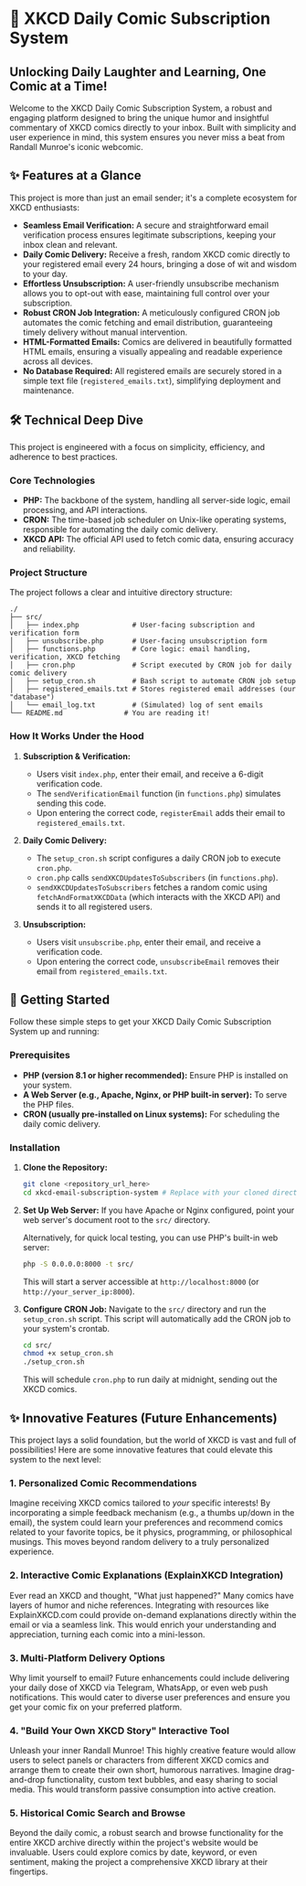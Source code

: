 # 🚀 XKCD Daily Comic Subscription System

## Unlocking Daily Laughter and Learning, One Comic at a Time!

Welcome to the XKCD Daily Comic Subscription System, a robust and engaging platform designed to bring the unique humor and insightful commentary of XKCD comics directly to your inbox. Built with simplicity and user experience in mind, this system ensures you never miss a beat from Randall Munroe's iconic webcomic.




## ✨ Features at a Glance

This project is more than just an email sender; it's a complete ecosystem for XKCD enthusiasts:

*   **Seamless Email Verification:** A secure and straightforward email verification process ensures legitimate subscriptions, keeping your inbox clean and relevant.
*   **Daily Comic Delivery:** Receive a fresh, random XKCD comic directly to your registered email every 24 hours, bringing a dose of wit and wisdom to your day.
*   **Effortless Unsubscription:** A user-friendly unsubscribe mechanism allows you to opt-out with ease, maintaining full control over your subscription.
*   **Robust CRON Job Integration:** A meticulously configured CRON job automates the comic fetching and email distribution, guaranteeing timely delivery without manual intervention.
*   **HTML-Formatted Emails:** Comics are delivered in beautifully formatted HTML emails, ensuring a visually appealing and readable experience across all devices.
*   **No Database Required:** All registered emails are securely stored in a simple text file (`registered_emails.txt`), simplifying deployment and maintenance.




## 🛠️ Technical Deep Dive

This project is engineered with a focus on simplicity, efficiency, and adherence to best practices.

### Core Technologies

*   **PHP:** The backbone of the system, handling all server-side logic, email processing, and API interactions.
*   **CRON:** The time-based job scheduler on Unix-like operating systems, responsible for automating the daily comic delivery.
*   **XKCD API:** The official API used to fetch comic data, ensuring accuracy and reliability.

### Project Structure

The project follows a clear and intuitive directory structure:

```
./
├── src/
│   ├── index.php             # User-facing subscription and verification form
│   ├── unsubscribe.php       # User-facing unsubscription form
│   ├── functions.php         # Core logic: email handling, verification, XKCD fetching
│   ├── cron.php              # Script executed by CRON job for daily comic delivery
│   ├── setup_cron.sh         # Bash script to automate CRON job setup
│   ├── registered_emails.txt # Stores registered email addresses (our "database")
│   └── email_log.txt         # (Simulated) log of sent emails
└── README.md               # You are reading it!
```

### How It Works Under the Hood

1.  **Subscription & Verification:**
    *   Users visit `index.php`, enter their email, and receive a 6-digit verification code.
    *   The `sendVerificationEmail` function (in `functions.php`) simulates sending this code.
    *   Upon entering the correct code, `registerEmail` adds their email to `registered_emails.txt`.

2.  **Daily Comic Delivery:**
    *   The `setup_cron.sh` script configures a daily CRON job to execute `cron.php`.
    *   `cron.php` calls `sendXKCDUpdatesToSubscribers` (in `functions.php`).
    *   `sendXKCDUpdatesToSubscribers` fetches a random comic using `fetchAndFormatXKCDData` (which interacts with the XKCD API) and sends it to all registered users.

3.  **Unsubscription:**
    *   Users visit `unsubscribe.php`, enter their email, and receive a verification code.
    *   Upon entering the correct code, `unsubscribeEmail` removes their email from `registered_emails.txt`.




## 🚀 Getting Started

Follow these simple steps to get your XKCD Daily Comic Subscription System up and running:

### Prerequisites

*   **PHP (version 8.1 or higher recommended):** Ensure PHP is installed on your system.
*   **A Web Server (e.g., Apache, Nginx, or PHP built-in server):** To serve the PHP files.
*   **CRON (usually pre-installed on Linux systems):** For scheduling the daily comic delivery.

### Installation

1.  **Clone the Repository:**
    ```bash
    git clone <repository_url_here>
    cd xkcd-email-subscription-system # Replace with your cloned directory name
    ```

2.  **Set Up Web Server:**
    If you have Apache or Nginx configured, point your web server's document root to the `src/` directory.

    Alternatively, for quick local testing, you can use PHP's built-in web server:
    ```bash
    php -S 0.0.0.0:8000 -t src/
    ```
    This will start a server accessible at `http://localhost:8000` (or `http://your_server_ip:8000`).

3.  **Configure CRON Job:**
    Navigate to the `src/` directory and run the `setup_cron.sh` script. This script will automatically add the CRON job to your system's crontab.
    ```bash
    cd src/
    chmod +x setup_cron.sh
    ./setup_cron.sh
    ```
    This will schedule `cron.php` to run daily at midnight, sending out the XKCD comics.




## ✨ Innovative Features (Future Enhancements)

This project lays a solid foundation, but the world of XKCD is vast and full of possibilities! Here are some innovative features that could elevate this system to the next level:

### 1. Personalized Comic Recommendations

Imagine receiving XKCD comics tailored to *your* specific interests! By incorporating a simple feedback mechanism (e.g., a thumbs up/down in the email), the system could learn your preferences and recommend comics related to your favorite topics, be it physics, programming, or philosophical musings. This moves beyond random delivery to a truly personalized experience.

### 2. Interactive Comic Explanations (ExplainXKCD Integration)

Ever read an XKCD and thought, "What just happened?" Many comics have layers of humor and niche references. Integrating with resources like ExplainXKCD.com could provide on-demand explanations directly within the email or via a seamless link. This would enrich your understanding and appreciation, turning each comic into a mini-lesson.

### 3. Multi-Platform Delivery Options

Why limit yourself to email? Future enhancements could include delivering your daily dose of XKCD via Telegram, WhatsApp, or even web push notifications. This would cater to diverse user preferences and ensure you get your comic fix on your preferred platform.

### 4. "Build Your Own XKCD Story" Interactive Tool

Unleash your inner Randall Munroe! This highly creative feature would allow users to select panels or characters from different XKCD comics and arrange them to create their own short, humorous narratives. Imagine drag-and-drop functionality, custom text bubbles, and easy sharing to social media. This would transform passive consumption into active creation.

### 5. Historical Comic Search and Browse

Beyond the daily comic, a robust search and browse functionality for the entire XKCD archive directly within the project's website would be invaluable. Users could explore comics by date, keyword, or even sentiment, making the project a comprehensive XKCD library at their fingertips.




